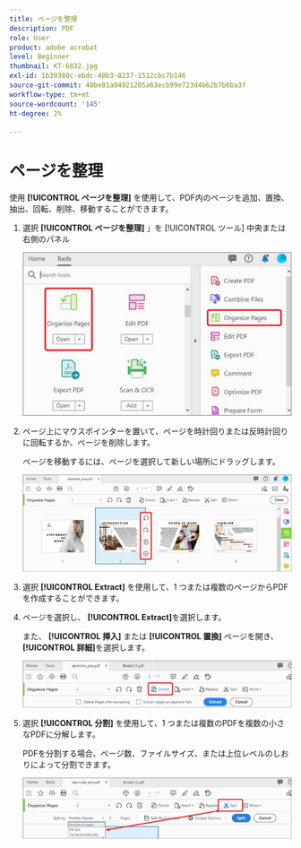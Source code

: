 ```yaml
---
title: ページを整理
description: PDF
role: User
product: adobe acrobat
level: Beginner
thumbnail: KT-6832.jpg
exl-id: 1b39380c-ebdc-48b3-8237-1512cbc7b146
source-git-commit: 40be81a04921205a63ecb99e723d4b62b7b6ba3f
workflow-type: tm+mt
source-wordcount: '145'
ht-degree: 2%

---
```


# ページを整理

使用 **[!UICONTROL ページを整理]** を使用して、PDF内のページを追加、置換、抽出、回転、削除、移動することができます。

1. 選択 **[!UICONTROL ページを整理]** 」を [!UICONTROL ツール] 中央または右側のパネル

   ![整理ステップ 1](../assets/Organize_1.png)

1. ページ上にマウスポインターを置いて、ページを時計回りまたは反時計回りに回転するか、ページを削除します。

   ページを移動するには、ページを選択して新しい場所にドラッグします。

   ![整理ステップ 2](../assets/Organize_2.png)

1. 選択 **[!UICONTROL Extract]** を使用して、1 つまたは複数のページからPDFを作成することができます。

1. ページを選択し、 **[!UICONTROL Extract]**&#x200B;を選択します。

   また、 **[!UICONTROL 挿入]** または **[!UICONTROL 置換]** ページを開き、 **[!UICONTROL 詳細]**&#x200B;を選択します。

   ![整理 — 手順 4](../assets/Organize_3.png)

1. 選択 **[!UICONTROL 分割]** を使用して、1 つまたは複数のPDFを複数の小さなPDFに分解します。

   PDFを分割する場合、ページ数、ファイルサイズ、または上位レベルのしおりによって分割できます。

   ![スキャン手順 5](../assets/Organize_4.png)

